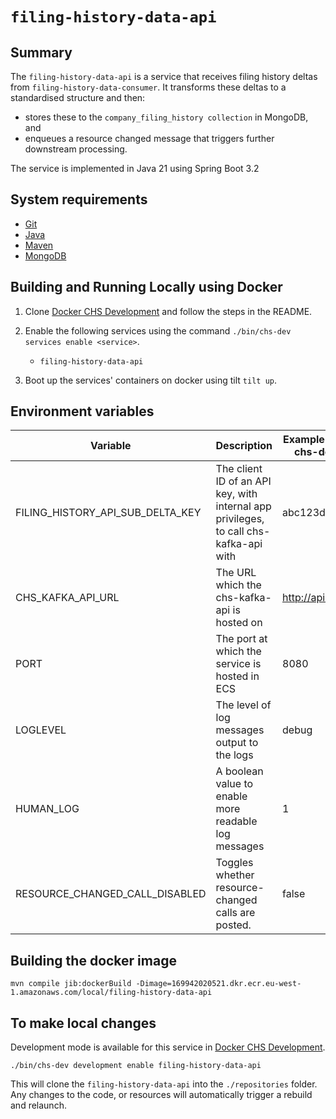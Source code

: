 # `filing-history-data-api`

## Summary

The `filing-history-data-api` is a service that receives filing history deltas from
`filing-history-data-consumer`. It transforms these deltas to a standardised structure and then:

* stores these to the `company_filing_history collection` in MongoDB, and
* enqueues a resource changed message that triggers further downstream processing.

The service is implemented in Java 21 using Spring Boot 3.2

## System requirements

* [Git](https://git-scm.com/downloads)
* [Java](http://www.oracle.com/technetwork/java/javase/downloads)
* [Maven](https://maven.apache.org/download.cgi)
* [MongoDB](https://www.mongodb.com/)

## Building and Running Locally using Docker

1. Clone [Docker CHS Development](https://github.com/companieshouse/docker-chs-development) and
   follow the steps in the
   README.
2. Enable the following services using the command `./bin/chs-dev services enable <service>`.
    * `filing-history-data-api`

3. Boot up the services' containers on docker using tilt `tilt up`.

## Environment variables

| Variable                         | Description                                                                           | Example (from docker-chs-development) |
|----------------------------------|---------------------------------------------------------------------------------------|---------------------------------------|
| FILING_HISTORY_API_SUB_DELTA_KEY | The client ID of an API key, with internal app privileges, to call chs-kafka-api with | abc123def456ghi789                    |
| CHS_KAFKA_API_URL                | The URL which the chs-kafka-api is hosted on                                          | http://api.chs.local:4001             |
| PORT                             | The port at which the service is hosted in ECS                                        | 8080                                  |
| LOGLEVEL                         | The level of log messages output to the logs                                          | debug                                 |
| HUMAN_LOG                        | A boolean value to enable more readable log messages                                  | 1                                     |
| RESOURCE_CHANGED_CALL_DISABLED   | Toggles whether resource-changed calls are posted.                                    | false                                 | 

## Building the docker image

    mvn compile jib:dockerBuild -Dimage=169942020521.dkr.ecr.eu-west-1.amazonaws.com/local/filing-history-data-api

## To make local changes

Development mode is available for this service
in [Docker CHS Development](https://github.com/companieshouse/docker-chs-development).

    ./bin/chs-dev development enable filing-history-data-api

This will clone the `filing-history-data-api` into the `./repositories` folder. Any changes to the
code, or resources will automatically trigger a rebuild and relaunch.

